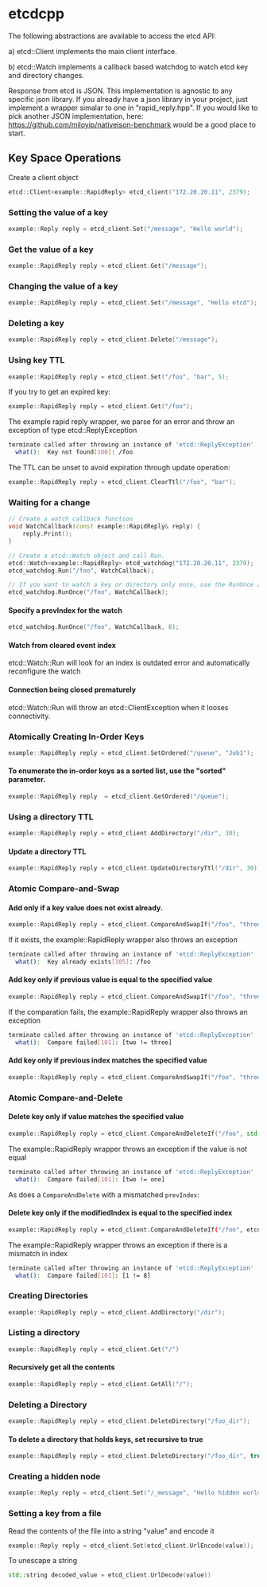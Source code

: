 # etcdcpp

The following abstractions are available to access the etcd API:

a) etcd::Client implements the main client interface.

b) etcd::Watch implements a callback based watchdog to watch etcd key and directory changes.
 
Response from etcd is JSON. This implementation is agnostic to any specific json library. If you already have a json library in your project, just implement a wrapper simalar to one in "rapid_reply.hpp". If you would like to pick another JSON implementation, here: https://github.com/miloyip/nativejson-benchmark would be a good place to start.

## Key Space Operations

Create a client object
```cpp
etcd::Client<example::RapidReply> etcd_client("172.20.20.11", 2379);
```
### Setting the value of a key

```cpp
example::Reply reply = etcd_client.Set("/message", "Hello world");
```
### Get the value of a key

```cpp
example::RapidReply reply = etcd_client.Get("/message");
```

### Changing the value of a key

```cpp
example::RapidReply reply = etcd_client.Set("/message", "Hello etcd");
```
### Deleting a key

```cpp
example::RapidReply reply = etcd_client.Delete("/message");
```
### Using key TTL

```cpp
example::RapidReply reply = etcd_client.Set("/foo", "bar", 5);
```

If you try to get an expired key:

```cpp
example::RapidReply reply = etcd_client.Get("/foo");
```

The example rapid reply wrapper, we parse for an error and throw an exception of type etcd::ReplyException
```sh
terminate called after throwing an instance of 'etcd::ReplyException' 
  what():  Key not found[100]: /foo   
```

The TTL can be unset to avoid expiration through update operation:

```cpp
example::RapidReply reply = etcd_client.ClearTtl("/foo", "bar");
```
### Waiting for a change

```cpp
// Create a watch callback function
void WatchCallback(const example::RapidReply& reply) {
    reply.Print();
}

// Create a etcd::Watch object and call Run.
etcd::Watch<example::RapidReply> etcd_watchdog("172.20.20.11", 2379);
etcd_watchdog.Run("/foo", WatchCallback);

// If you want to watch a key or directory only once, use the RunOnce api call
etcd_watchdog.RunOnce("/foo", WatchCallback);
```

#### Specify a prevIndex for the watch

```cpp
etcd_watchdog.RunOnce("/foo", WatchCallback, 8);
```
#### Watch from cleared event index

etcd::Watch::Run will look for an index is outdated error and automatically reconfigure the watch

#### Connection being closed prematurely

etcd::Watch::Run will throw an etcd::ClientException when it looses connectivity.

### Atomically Creating In-Order Keys

```cpp
example::RapidReply reply = etcd_client.SetOrdered("/queue", "Job1");
```
#### To enumerate the in-order keys as a sorted list, use the "sorted" parameter.

```cpp
example::RapidReply reply  = etcd_client.GetOrdered("/queue");
```
### Using a directory TTL

```cpp
example::RapidReply reply = etcd_client.AddDirectory("/dir", 30);
```
#### Update a directory TTL
```cpp
example::RapidReply reply = etcd_client.UpdateDirectoryTtl("/dir", 30);
```
### Atomic Compare-and-Swap

#### Add only if a key value does not exist already.
```cpp
example::RapidReply reply = etcd_client.CompareAndSwapIf("/foo", "three", bool(false));
```
If it exists, the example::RapidReply wrapper also throws an exception

```sh
terminate called after throwing an instance of 'etcd::ReplyException'                                    │
  what():  Key already exists[105]: /foo
```

#### Add key only if previous value is equal to the specified value

```cpp
example::RapidReply reply = etcd_client.CompareAndSwapIf("/foo", "three", std::string("two"));
```
If the comparation fails, the example::RapidReply wrapper also throws an exception

```sh
terminate called after throwing an instance of 'etcd::ReplyException'                                    │
  what():  Compare failed[101]: [two != three] 
```
#### Add key only if previous index matches the specified value
```cpp
example::RapidReply reply = etcd_client.CompareAndSwapIf("/foo", "three", etcd::Index(7))
```

### Atomic Compare-and-Delete

#### Delete key only if value matches the specified value
```cpp
example::RapidReply reply = etcd_client.CompareAndDeleteIf("/foo", std::string("two"));
```

The example::RapidReply wrapper throws an exception if the value is not equal

```sh
terminate called after throwing an instance of 'etcd::ReplyException'                                    │
  what():  Compare failed[101]: [two != one]
```
As does a `CompareAndDelete` with a mismatched `prevIndex`:

#### Delete key only if the modifiedIndex is equal to the specified index
```sh
example::RapidReply reply = etcd_client.CompareAndDeleteIf("/foo", etcd::Index(7));
```
The example::RapidReply wrapper throws an exception if there is a mismatch in index

```sh
terminate called after throwing an instance of 'etcd::ReplyException'                                    │
  what():  Compare failed[101]: [1 != 8]  
```
### Creating Directories

```cpp
example::RapidReply reply = etcd_client.AddDirectory("/dir");
```
### Listing a directory
```cpp
example::RapidReply reply = etcd_client.Get("/")
```

#### Recursively get all the contents

```cpp
example::RapidReply reply = etcd_client.GetAll("/");
```
### Deleting a Directory

```cpp
example::RapidReply reply = etcd_client.DeleteDirectory("/foo_dir");
```
#### To delete a directory that holds keys, set recursive to true

```cpp
example::RapidReply reply = etcd_client.DeleteDirectory("/foo_dir", true);
```
### Creating a hidden node

```cpp
example::Reply reply = etcd_client.Set("/_message", "Hello hidden world");
```
### Setting a key from a file

Read the contents of the file into a string "value" and encode it

```cpp
example::Reply reply = etcd_client.Set(etcd_client.UrlEncode(value));
```
To unescape a string
```cpp
std::string decoded_value = etcd_client.UrlDecode(value))
```

